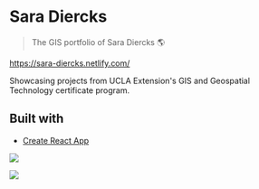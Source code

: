 # Sara Diercks

> The GIS portfolio of Sara Diercks 🌎

https://sara-diercks.netlify.com/

Showcasing projects from UCLA Extension's GIS and Geospatial Technology certificate program.

## Built with

- [Create React App](https://github.com/facebook/create-react-app)

<a href="https://graphcms.com" target="_blank"><img src="https://storage.googleapis.com/graphcms-public/powered_by_graphcms.svg"></a>

<a href="https://www.netlify.com"><img src="https://www.netlify.com/img/global/badges/netlify-color-bg.svg"></a>
